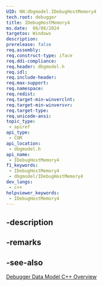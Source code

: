 ```yaml
---
UID: NN:dbgmodel.IDebugHostMemory4
tech.root: debugger
title: IDebugHostMemory4
ms.date:  08/08/2024
targetos: Windows
description: 
prerelease: false
req.assembly: 
req.construct-type: iface
req.ddi-compliance: 
req.header: dbgmodel.h
req.idl: 
req.include-header: 
req.max-support: 
req.namespace: 
req.redist: 
req.target-min-winverclnt: 
req.target-min-winversvr: 
req.target-type: 
req.unicode-ansi: 
topic_type:
 - apiref
api_type:
 - COM
api_location:
 - dbgmodel.h
api_name:
 - IDebugHostMemory4
f1_keywords:
 - IDebugHostMemory4
 - dbgmodel/IDebugHostMemory4
dev_langs:
 - c++
helpviewer_keywords:
 - IDebugHostMemory4
---
```


## -description

## -remarks

## -see-also

[Debugger Data Model C++ Overview](/windows-hardware/drivers/debugger/data-model-cpp-overview)
